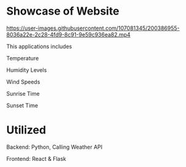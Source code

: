 # Showcase of Website
https://user-images.githubusercontent.com/107081345/200386955-8036a22e-2c28-4fd9-8c91-9e59c936ea82.mp4

This applications includes

Temperature

Humidity Levels

Wind Speeds

Sunrise Time 

Sunset Time

# Utilized
Backend: Python, Calling Weather API

Frontend: React & Flask
